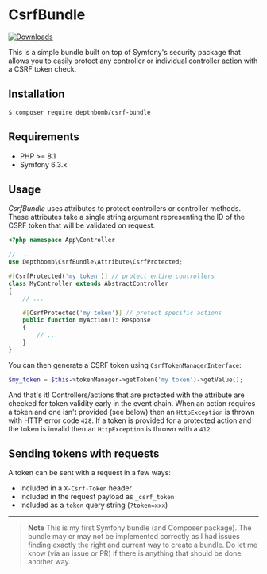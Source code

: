 # CsrfBundle

[![Downloads](https://img.shields.io/packagist/dt/depthbomb/csrf-bundle)](https://packagist.org/packages/depthbomb/csrf-bundle)

This is a simple bundle built on top of Symfony's security package that allows you to easily protect any controller or individual controller action with a CSRF token check.

## Installation

```console
$ composer require depthbomb/csrf-bundle
```

## Requirements

- PHP >= 8.1
- Symfony 6.3.x

## Usage

_CsrfBundle_ uses attributes to protect controllers or controller methods. These attributes take a single string argument representing the ID of the CSRF token that will be validated on request.

```php
<?php namespace App\Controller

// ...
use Depthbomb\CsrfBundle\Attribute\CsrfProtected;

#[CsrfProtected('my token')] // protect entire controllers
class MyController extends AbstractController
{
    // ...

    #[CsrfProtected('my token')] // protect specific actions
    public function myAction(): Response
    {
        // ...
    }
}
```

You can then generate a CSRF token using `CsrfTokenManagerInterface`:

```php
$my_token = $this->tokenManager->getToken('my token')->getValue();
```

And that's it! Controllers/actions that are protected with the attribute are checked for token validity early in the event chain. When an action requires a token and one isn't provided (see below) then an `HttpException` is thrown with HTTP error code `428`. If a token is provided for a protected action and the token is invalid then an `HttpException` is thrown with a `412`.

## Sending tokens with requests

A token can be sent with a request in a few ways:

- Included in a `X-Csrf-Token` header
- Included in the request payload as `_csrf_token`
- Included as a `token` query string (`?token=xxx`)

---

> **Note**
> This is my first Symfony bundle (and Composer package). The bundle may or may not be implemented correctly as I had issues finding exactly the right and current way to create a bundle. Do let me know (via an issue or PR) if there is anything that should be done another way.

